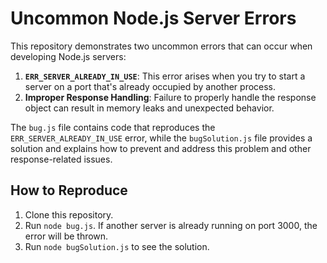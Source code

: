 # Uncommon Node.js Server Errors

This repository demonstrates two uncommon errors that can occur when developing Node.js servers:

1. **`ERR_SERVER_ALREADY_IN_USE`**: This error arises when you try to start a server on a port that's already occupied by another process.
2. **Improper Response Handling**:  Failure to properly handle the response object can result in memory leaks and unexpected behavior. 

The `bug.js` file contains code that reproduces the `ERR_SERVER_ALREADY_IN_USE` error, while the `bugSolution.js` file provides a solution and explains how to prevent and address this problem and other response-related issues.

## How to Reproduce

1. Clone this repository.
2. Run `node bug.js`.  If another server is already running on port 3000, the error will be thrown.
3. Run `node bugSolution.js` to see the solution.